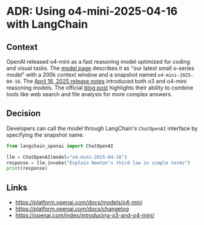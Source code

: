 # ADR: Using o4-mini-2025-04-16 with LangChain

## Context
OpenAI released o4-mini as a fast reasoning model optimized for coding and visual tasks. The [model page](https://platform.openai.com/docs/models/o4-mini) describes it as "our latest small o-series model" with a 200k context window and a snapshot named `o4-mini-2025-04-16`. The [April 16, 2025 release notes](https://platform.openai.com/docs/changelog) introduced both o3 and o4-mini reasoning models. The official [blog post](https://openai.com/index/introducing-o3-and-o4-mini/) highlights their ability to combine tools like web search and file analysis for more complex answers.

## Decision
Developers can call the model through LangChain's `ChatOpenAI` interface by specifying the snapshot name.

```python
from langchain_openai import ChatOpenAI

llm = ChatOpenAI(model="o4-mini-2025-04-16")
response = llm.invoke("Explain Newton's third law in simple terms")
print(response)
```

## Links
- <https://platform.openai.com/docs/models/o4-mini>
- <https://platform.openai.com/docs/changelog>
- <https://openai.com/index/introducing-o3-and-o4-mini/>
